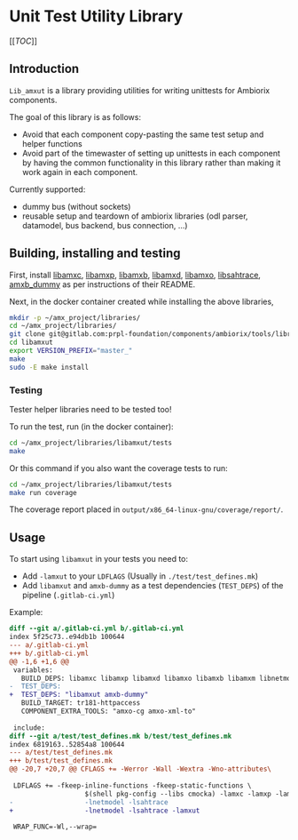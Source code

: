 # Unit Test Utility Library

[[_TOC_]]

## Introduction

`Lib_amxut` is a library providing utilities for writing unittests for Ambiorix components.

The goal of this library is as follows:
- Avoid that each component copy-pasting the same test setup and helper functions
- Avoid part of the timewaster of setting up unittests in each component by having the
  common functionality in this library rather than making it work again in each component.

Currently supported:
- dummy bus (without sockets)
- reusable setup and teardown of ambiorix libraries (odl parser, datamodel, bus backend, bus
  connection, ...)

## Building, installing and testing

First, install 
[libamxc](https://gitlab.com/prpl-foundation/components/ambiorix/libraries/libamxc),
[libamxp](https://gitlab.com/prpl-foundation/components/ambiorix/libraries/libamxp),
[libamxb](https://gitlab.com/prpl-foundation/components/ambiorix/libraries/libamxb),
[libamxd](https://gitlab.com/prpl-foundation/components/ambiorix/libraries/libamxd),
[libamxo](https://gitlab.com/prpl-foundation/components/ambiorix/libraries/libamxo),
[libsahtrace](https://gitlab.com/soft.at.home/network/libsahtrace),
[amxb_dummy](https://gitlab.com/prpl-foundation/components/ambiorix/modules/amxb_backends/amxb_dummy)
as per instructions of their README.

Next, in the docker container created while installing the above libraries,
```bash
mkdir -p ~/amx_project/libraries/
cd ~/amx_project/libraries/
git clone git@gitlab.com:prpl-foundation/components/ambiorix/tools/libraries/libamxut.git
cd libamxut
export VERSION_PREFIX="master_"
make
sudo -E make install
```

### Testing

Tester helper libraries need to be tested too!

To run the test, run (in the docker container):
```bash
cd ~/amx_project/libraries/libamxut/tests
make
```

Or this command if you also want the coverage tests to run:

```bash
cd ~/amx_project/libraries/libamxut/tests
make run coverage
```

The coverage report placed in `output/x86_64-linux-gnu/coverage/report/`.

## Usage

To start using `libamxut` in your tests you need to:
- Add `-lamxut` to your `LDFLAGS` (Usually in `./test/test_defines.mk`)
- Add `libamxut` and `amxb-dummy` as a test dependencies (`TEST_DEPS`) of the pipeline (`.gitlab-ci.yml`)

Example:
```diff
diff --git a/.gitlab-ci.yml b/.gitlab-ci.yml
index 5f25c73..e94db1b 100644
--- a/.gitlab-ci.yml
+++ b/.gitlab-ci.yml
@@ -1,6 +1,6 @@
 variables:
   BUILD_DEPS: libamxc libamxp libamxd libamxo libamxb libamxm libnetmodel sah-lib-sahtrace-dev
-  TEST_DEPS:
+  TEST_DEPS: "libamxut amxb-dummy"
   BUILD_TARGET: tr181-httpaccess
   COMPONENT_EXTRA_TOOLS: "amxo-cg amxo-xml-to"
 
 include:
diff --git a/test/test_defines.mk b/test/test_defines.mk
index 6819163..52854a8 100644
--- a/test/test_defines.mk
+++ b/test/test_defines.mk
@@ -20,7 +20,7 @@ CFLAGS += -Werror -Wall -Wextra -Wno-attributes\
 
 LDFLAGS += -fkeep-inline-functions -fkeep-static-functions \
                   $(shell pkg-config --libs cmocka) -lamxc -lamxp -lamxd -lamxo -lamxb -lamxm -ldl -lpthread \
-                  -lnetmodel -lsahtrace
+                  -lnetmodel -lsahtrace -lamxut
 
 WRAP_FUNC=-Wl,--wrap=
 

```
